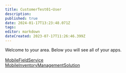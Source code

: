 ```yaml
---
title: CustomerTest01~User
description: 
published: true
date: 2024-01-17T13:23:48.071Z
tags: 
editor: markdown
dateCreated: 2023-07-17T11:26:46.399Z
---
```


Welcome to your area. Below you will see all of your apps.<br><br>[MobileFieldService](/Apps/MobileFieldService)<br>[MobileInventoryManagementSolution](/Apps/MIMS/MobileInventoryManagementSolution)<br>